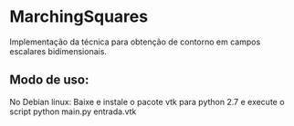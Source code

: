 # MarchingSquares

Implementação da técnica para obtenção de contorno em campos escalares bidimensionais.

## Modo de uso:

No Debian linux:
Baixe e instale o pacote vtk para python 2.7 e execute o script python main.py entrada.vtk
